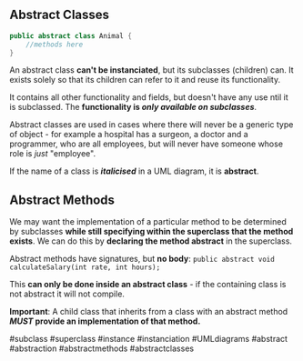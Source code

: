 ## Abstract Classes
```java
public abstract class Animal {   
    //methods here
}
```

An abstract class **can't be instanciated**, but its subclasses (children) can. It exists solely so that its children can refer to it and reuse its functionality.

It contains all other functionality and fields, but doesn't have any use ntil it is subclassed. The **functionality is *only available on subclasses***.

Abstract classes are used in cases where there will never be a generic type of object - for example a hospital has a surgeon, a doctor and a programmer, who are all employees, but will never have someone whose role is *just* "employee".

If the name of a class is ***italicised*** in a UML diagram, it is **abstract**.

## Abstract Methods
We may want the implementation of a particular method to be determined by subclasses **while still specifying within the superclass that the method exists**. We can do this by **declaring the method abstract** in the superclass.

Abstract methods have signatures, but **no body**:
`public abstract void calculateSalary(int rate, int hours);`

This **can only be done inside an abstract class** - if the containing class is not abstract it will not compile.

**Important**: A child class that inherits from a class with an abstract method ***MUST* provide an implementation of that method.**

#subclass #superclass #instance #instanciation #UMLdiagrams #abstract #abstraction #abstractmethods #abstractclasses